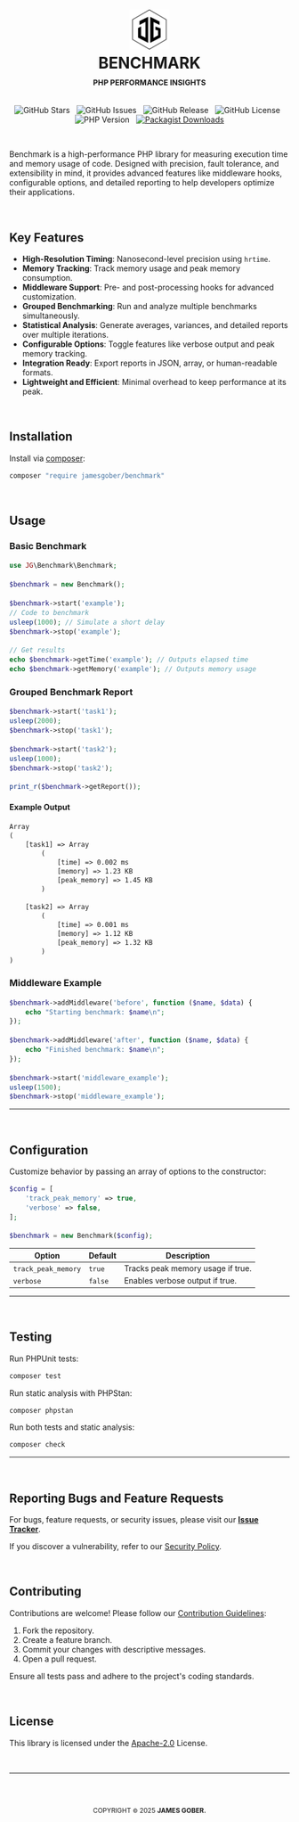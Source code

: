 <h1 id="top" align="center">
    <picture>
        <source media="(prefers-color-scheme: dark)" srcset="./docs/media/jamesgober-logo-dark.png">
        <img width="72" height="72" alt="Official brand mark and logo of James Gober. Image shows JG stylish initials encased in a hexagon outline." src="./docs/media/jamesgober-logo.png">
    </picture>
    <br>
    <b>BENCHMARK</b>
    <br>
    <sup>
        <small><small><small>
        PHP PERFORMANCE INSIGHTS
        </small></small></small>
    </sup>
    <br>
</h1>

<div align="center">
    <img src="https://img.shields.io/github/stars/jamesgober/Benchmark?style=flat" alt="GitHub Stars"> &nbsp; 
    <img src="https://img.shields.io/github/issues/jamesgober/Benchmark?style=flat" alt="GitHub Issues"> &nbsp;  
    <img src="https://img.shields.io/github/v/release/jamesgober/Benchmark?display_name=tag&style=flat" alt="GitHub Release"> &nbsp; 
    <img src="https://img.shields.io/github/license/jamesgober/Benchmark?style=flat" alt="GitHub License"> &nbsp;
    <img src="https://img.shields.io/badge/PHP-8.2-blue?style=flat" alt="PHP Version"> &nbsp;
    <a href="https://packagist.org/packages/jamesgober/Benchmark" target="_blank">
        <img alt="Packagist Downloads" src="https://img.shields.io/packagist/dt/jamesgober/Benchmark?style=flat&color=%23f26f1a">
    </a>
</div>

&nbsp;

Benchmark is a high-performance PHP library for measuring execution time and memory usage of code. Designed with precision, fault tolerance, and extensibility in mind, it provides advanced features like middleware hooks, configurable options, and detailed reporting to help developers optimize their applications.

&nbsp;

## Key Features
- **High-Resolution Timing**: Nanosecond-level precision using `hrtime`.
- **Memory Tracking**: Track memory usage and peak memory consumption.
- **Middleware Support**: Pre- and post-processing hooks for advanced customization.
- **Grouped Benchmarking**: Run and analyze multiple benchmarks simultaneously.
- **Statistical Analysis**: Generate averages, variances, and detailed reports over multiple iterations.
- **Configurable Options**: Toggle features like verbose output and peak memory tracking.
- **Integration Ready**: Export reports in JSON, array, or human-readable formats.
- **Lightweight and Efficient**: Minimal overhead to keep performance at its peak.

&nbsp;


## Installation

Install via [composer](https://getcomposer.org/download/):

```sh
composer "require jamesgober/benchmark"
```


&nbsp;

## Usage

### Basic Benchmark

```php
use JG\Benchmark\Benchmark;

$benchmark = new Benchmark();

$benchmark->start('example');
// Code to benchmark
usleep(1000); // Simulate a short delay
$benchmark->stop('example');

// Get results
echo $benchmark->getTime('example'); // Outputs elapsed time
echo $benchmark->getMemory('example'); // Outputs memory usage
```

### Grouped Benchmark Report

```php
$benchmark->start('task1');
usleep(2000);
$benchmark->stop('task1');

$benchmark->start('task2');
usleep(1000);
$benchmark->stop('task2');

print_r($benchmark->getReport());
```

#### Example Output

```
Array
(
    [task1] => Array
        (
            [time] => 0.002 ms
            [memory] => 1.23 KB
            [peak_memory] => 1.45 KB
        )

    [task2] => Array
        (
            [time] => 0.001 ms
            [memory] => 1.12 KB
            [peak_memory] => 1.32 KB
        )
)
```

### Middleware Example

```php
$benchmark->addMiddleware('before', function ($name, $data) {
    echo "Starting benchmark: $name\n";
});

$benchmark->addMiddleware('after', function ($name, $data) {
    echo "Finished benchmark: $name\n";
});

$benchmark->start('middleware_example');
usleep(1500);
$benchmark->stop('middleware_example');
```

---

&nbsp;

## Configuration

Customize behavior by passing an array of options to the constructor:

```php
$config = [
    'track_peak_memory' => true,
    'verbose' => false,
];

$benchmark = new Benchmark($config);
```

| Option              | Default | Description                        |
|---------------------|---------|------------------------------------|
| `track_peak_memory` | `true`  | Tracks peak memory usage if true.  |
| `verbose`           | `false` | Enables verbose output if true.    |

---

&nbsp;

## Testing

Run PHPUnit tests:

```bash
composer test
```

Run static analysis with PHPStan:

```bash
composer phpstan
```

Run both tests and static analysis:

```bash
composer check
```
---

&nbsp;

## Reporting Bugs and Feature Requests

For bugs, feature requests, or security issues, please visit our **[Issue Tracker](https://github.com/jamesgober/Benchmark/issues)**.

If you discover a vulnerability, refer to our [Security Policy](.github/SECURITY.md).

&nbsp;

## Contributing

Contributions are welcome! Please follow our [Contribution Guidelines](.github/CONTRIBUTING.md):

1. Fork the repository.
2. Create a feature branch.
3. Commit your changes with descriptive messages.
4. Open a pull request.

Ensure all tests pass and adhere to the project's coding standards.

&nbsp;

## License
This library is licensed under the [Apache-2.0](LICENSE) License.


&nbsp;

---

&nbsp;

<!--
####################################################
COPYRIGHT
####################################################-->
<div align="center">
    <h2></h2>
    <sup>
        COPYRIGHT <small>&copy;</small> 2025 <strong>JAMES GOBER.</strong>
    </sup>
</div>

&nbsp;


<!--
####################################################
LINKS
####################################################-->
[Contribution Guidelines]: .github/CONTRIBUTING.md
[CONTRIBUTING]:            .github/CONTRIBUTING.md
[CODE OF CONDUCT]:         .github/CODE_OF_CONDUCT.md
[REPORT SECURITY ISSUES]:  .github/SECURITY.md
[SECURITY POLICY]:         .github/SECURITY.md
[SECURITY]:                .github/SECURITY.md